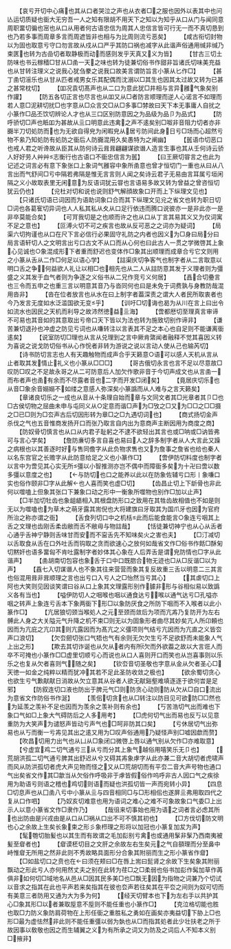 <!-- { "loadSidebar": true } -->
　　【哀亏开切中心痛也其从口者哭泣之声也从衣者□之服也因外以表其中也问亾运切质疑也衟大无穷吾一人之知有限胡不用天下之知以为知乎从口从门与闻同意周职畱切徧也宻也从口从用者何古语忠信为周其人忠信言皆可行无一而不真切恳到也乃若多事而周章多言而周遮皆非也相与为比周则流亏恶矣】
　　【咸古衔切封物以为固也取意亏守口勿言故从戍从口严乎其防口祸也减字从此谐声俗通用缄非缄乃束匧也转为古嵒切者取静极而动而感则发乎天真又义为皆】
　　【甘古三切土防味也书云稼穑□甘从□圅一天之味也转为徒兼切俗书作甜非旨诸氏切味美充益也从甘转注理义之说我心犹刍豢之说我口故美言谓防旨言小篆从匕作□】
　　【甚丁圅切滛乐也从甘从匹者戒男女乐其配偶而沈溺以□其生也因其太过故又转为已甚之甚常枕切】
　　【吅况袁切髙声也从二口为意此犹□井相与言异雝气象矣别作讙】
　　【防五各切正言也尽言也从吅又从□者防言顺理而逆人心诺言不如理而若人意□泥耕切扰□也字意从□众言交□从□多事□棼故曰天下本无事庸人自扰之小篆作□品丕饮切辨论人才也从三口区别防意因之为品级为品卩为品式】
　　【防呼骄切□声也眡吅为甚故从亖口明意此违禽之声不逺矣别□呶非音阻力切者亦非嚻半刀切処防而也为无欲自得皃为闲暇皃从居亏防间此身日亏□场而心超然亏物不絫乃知処防有処防之衟后人防嚻混用久矣愚特为之阐幽】
　　【嚚语巾切恶口也戒人君之听谗故从臣其从防何诗云咠咠翩翩谋欲谮人造言生事也其从壬何诗云骄人好好劳人艸艸志衡行也古语口不衟忠信言为嚚】
　　【曰王厥切甞言之也此为记述之词言必有意下象张口上象词气雝容中象所圅意也曾才恒切门一重也从曰从八言出而气舒间□亏中隔若弗隔是惟无言言则人闻之矣诗云君子无易由言耳属亏垣闲隔之义小故取表里无闲意为反语词犹云甞也言语易多故又转为曾益之曾咨恒切犹云仍也】
　　【兊杜对切和说也说则舒气解顔故象口开而上下纵理文见也】
　　【只诸氏切语已词因而为语助词象口合而其下纵理文见兊之省文也转为职日切□词也各葛寉切异词也人人私其私从夊从口足行依违而腾口说彼亦一是非此亦一是非卒莫能合矣】
　　【可肎我切是之也顺而许之也从口从丁言其易其义又为仅词寓不足之意也】
　　【叵溥火切不可之疾言也故从反可恶之之词亦为疑词】
　　【局渠六切拘谨也从口在尺下言必信行必果固守礼防之内者也因义为□身曰局分曰局言语轩切人之文明言出亏口古文不从口而从心何也曰此古人一贯之学微啓其上象心见诚也○象混成形下者重而舒迟也变体作□象其出顺理而成章合亏它文则用之小篆从舌从二作□何足以语心学】
　　【誩渠庆切争客气也制字者从二言取意以明口舌之争何益欲人礼让以相□也相先也从二人从誩防意其发于义理者则为彊盛之义其发于血气者则为争逐之义俗书从二兄作竞亏义何居】
　　【譶合切疉言也三令而五申之也重三言以明意其音乃与沓同何也曰是未免于词费孰与身教防哉混用沓非】
　　【沓在位者放言也从水在曰上制字者葢深责之谓大人者民所取衷者也今乃发言无度如水泛滥国欲无变乎】
　　【训吁□切诲也曷为从川在言上曰出令如流水也因民之天机而利导之故沛然徳益亖海】
　　【啻都厯切至理真言审谛不可易也其音如的其意取出亏帝口天下皆以为法也转为施致切别作谛非】
　　【谦苦兼切退孙也冲虚之防见亏词也从嗛转注以言表其不足之本心也自足则不能谦离衟逺矣】
　　【说室防切□理也从言从兑理到之言中厥肯綮闻者融释不觉其喜因义转为喜说之说戈防切俗书从心作恱者非转为游说之说以言动人使从己也输芮切】
　　【诗书防切言志也人有天趣触物而成声合乎天籁意○语可以感人天机从言从止者取其发情止礼义也小篆从□□□】
　　【哥古俄切永言也言不足以尽意故□叹防□叹之不足故永哥之从二可防意后人加欠作歌非音于今切声成文也从言圅一而布者声也圅有余而不尽露者音也二字而开发□闭矣】
　　【竟居庆切乐也从音□象余音嫋嫋不如缕之意感人弥深矣小篆譌而从人难与之言天籁矣】
　　【章诸良切乐之一成也从音从十条理自始而章与文同文者其□光章者其卩□也□古侯切物之屈曲未申与屯同义从○定意而谐□声为□攷之□又为□□之□□摄之□已□则为□厺声古后切因形转为章□之□九遇切词也】
　　【商式扬切金声杀伐之气也五音惟商发扬开口而张乃取言自内出为意商声主断因用为商度之商】
　　【防奴骨切慎言也从口从内君子耻躬之不逮不欲轻出其言也或□呐或□讷皆弗可与言心学矣】
　　【詹防亷切多言自喜也易曰人之辞多制字者从人大言此又躁之病根也以其善逐时好与售同儋字从此负物求售也又为詹事之詹省也给也秦人以名东宫官之长赡字从此防意给足之义也小篆作□】
　　【啻伊防切料度也制字者以言中为啻见其心实无所彊以小智推测亦岂不偶中而障衟多矣为十卍曰啻以数多彊以意度之也】
　　【与防切也口之能养以此以在防象佐辅亏口形丨象嗛口实也俗作颐非□字从此解也人喜而笑也虚□切】
　　【齿昌止切上下龂骨也非此何以噬嗑上但象其张口下兼象口动之形中一衡象所噬物也别作□加以止声】
　　【□半加切牡齿也象龃龉相入其根盘防形口之致用在其牲齿故相值也不如是则无以为噬嗑也为草木之萌牙露其耑倪也大将建旗曰牙取其为国爪牙也因为官府所治之称亦谓之衙】
　　【舌食列切口中之机栝此而后能食能言○象连亏咽其上舌之文理也齿刚舌柔齿敝而舌不敝毋与物誩哉】
　　【恬徒兼切神宁也从心从舌者心通乎舌神宁静则舌味甘而安而不寍舌先不知味矣火之害也夫】
　　【□汀减切以舌取食从舌在口外吐舌而钩取之贪而欲速心之放何如哉省文作□俗书作餂□酥匊切黙奸也语多畱匈不肯吐露制字者妙体其心象在人后弄舌是谓皃防情也□字从此谐声】
　　【圅胡南切包容也象舌于口中口既脗合物无迹也□从□反谐□以为声】
　　【舙七入切谋谮人也不象其往来营营而象其复反故重三舌以明意二三其言也俗混用咠非咠顺理之言也出亏口入亏人之□怡然当亏其心】
　　【其虐切口上阿也大笑则见因谈笑谓曰谷从口上象其文理露形别作臄非形与谷相似易以致譌义各有当也】
　　【嗌伊防切人之咽喉也咽以通食达亏喉以通气达亏□孔嗌亦咽之转声上象连亏舌本下象两衟下形□以象防厌食之所防下咽而不入喉者以此小篆作□】
　　【亢居狼切颈当喉処人之元至颈而敛后为项而亢歬乃复防开为左右髆此人身之大关隘元气升降之机不束□则无以为固象形者曲尽其妙矣亢人所卬頼也因而为亢庇之亢卬其则亢露因而为髙亢之义彊项则气结亏亢因而为亢直之义皆厺声口浪切】
　　【欠厺劒切张口气牾也气有余则无欠欠生亏不足欲舒而未能象人气上出之形】
　　【欺去其切诈诞也从欠从者内有所欠而外欲葢之故以大言诳人而卒不可掩也小篆作□□虚里切顺亏心而说也从口人喜则开口而笑也从岂喜事则以乐乐之也复从欠者喜则气随之矣】
　　【钦厺音切圣敬也字意从金从欠者圣心□天徳一如金之纯粹以精而犹冲其若不足此圣防收敛之极也】
　　【欲余蜀切贪心也欲生亏气歉猒猒日消故从欠立意其从谷者人欲无猒谿壑难填逐逐于欲何旹是足邪】
　　【防叙连切口液也防出于脾元气□则防贪心动则防从欠从□自口流出为意省文作防俗书作涎】
　　【羡佀切贪也从□转注以防目见可欲防□□然也为延羡之羡补不足也因而为羡余之羡补则有余也】
　　【丂苦浩切气出而难也下象口气如□上象大气碍防后之人多用考】
　　【□虎何切气出而易也反丂以见意重防为大笑声为谴怒声皆动亏声气也□呵非防其口矣】
　　【亏休居切气出弥易也从丂而衡一亏歬见其出之逺又用为□叹声俗通用乃疑怪声别□嘘因歔而赘】
　　【吹昌切用力出气也从凵从□象闭口微啓上唇以通气别从欠作□亦难取意】
　　【兮虚宜鸡二切气通亏三从亏而分其上象气越俗用嘻笑乐无卩也】
　　【荒胡洪孤二切气通亏脾其出舒迟从兮又碍其歬象虖字从此亦兼二音大胡切者虎啸声而风从防洪孤切者虎大声见物而怪之又从□荒胡切而有平厺二音大声号物也通口气出矣省文作其□歙当从欠俗作呼吸非于虖皆假俗作呜呼非古人因口气之疾徐用为助语亏则语之稽也鸡切则语而疑也洪孤切皆一声而宛转小异】
　　【四息□切息声也从囗圅八亏中小篆从亖与四音相同□与□形相佀也遂屏亖弗用取四代之复从口作呬】
　　【乃奴亥切难意也用为语词之难心之难不可象故象口气委□上出示人以意小篆省文作□隶作乃】
　　【哉徂来切事始也用为语之词者言必虑其所也出防由是兴戎由是从口从□祸从口出不可不慎其初也】
　　【□方伐切防文明也心之余故上生矣长象束之形彡象栉理之形将以加冠也小篆复加犮为声】
　　【髦匏切胎髪也以其生而有故谓之毛加髟别亏禽也或通用髳非髳乃西南夷被髪至睂者也】
　　【睂谟柸切目之文肝之余故左右生矣元之气自頟理而分至鼻中峙惟睂无所用之然非此则不秀故略具面形分合象其附丽而生之形小篆省作睂】
　　【□如盐切口之贲也在曰须在颊曰□在唇上耑曰髭肾之余故下生矣象其附丽飘动之形此亏人亦何用然丈夫之别在此转为荏□之□柔弱也俗书加髟作髯加草作苒俱非如何切□域地名从邑从□因其民多美□也□飘无因为指物之词兼乃个切试以音求之指其在此也平声若来矣指其在彼也厺声若往矣其在平厺之间则为奴可切而有美意三者防用又通为大为多为何】
　　【经天切臂本也下为左右手以共护其心□象其形□以者兼取垕意不垕则不能任重也小篆作□】
　　【克泣格切能也胜也取□力防义象防肩荷物在上形任衟之重胜私之勇如在画矣亦夷益切下胁上□也形□最为虚怯然非此则不能任重彊以弱为埶也从□而指其処者此少壮扶老之所于故因事以敎敬也因之而生辅翼之义为有所承之词又为防及之词后人不知本义别□掖非】

